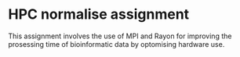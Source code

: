 # HPC normalise assignment
This assignment involves the use of MPI and Rayon for improving the prosessing time of bioinformatic data by optomising hardware use.
